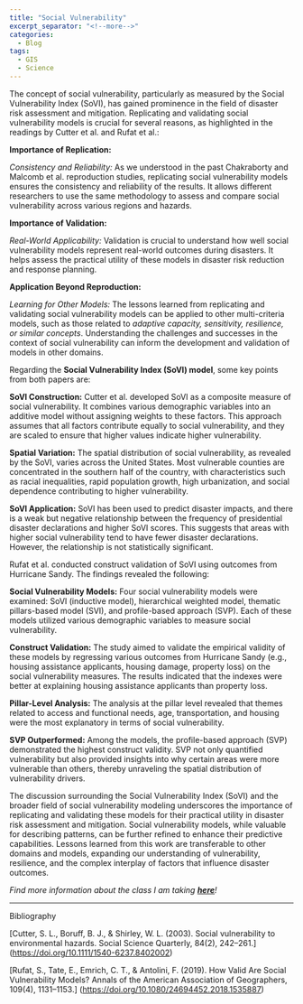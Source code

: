 ```yaml
---
title: "Social Vulnerability"
excerpt_separator: "<!--more-->"
categories:
  - Blog
tags:
  - GIS
  - Science
---
```

The concept of social vulnerability, particularly as measured by the Social Vulnerability Index (SoVI), has gained prominence in the field of disaster risk assessment and mitigation. Replicating and validating social vulnerability models is crucial for several reasons, as highlighted in the readings by Cutter et al. and Rufat et al.:

**Importance of Replication:**

*Consistency and Reliability:* As we understood in the past Chakraborty and Malcomb et al. reproduction studies, replicating social vulnerability models ensures the consistency and reliability of the results. It allows different researchers to use the same methodology to assess and compare social vulnerability across various regions and hazards.

**Importance of Validation:**

*Real-World Applicability:* Validation is crucial to understand how well social vulnerability models represent real-world outcomes during disasters. It helps assess the practical utility of these models in disaster risk reduction and response planning.

**Application Beyond Reproduction:**

*Learning for Other Models:* The lessons learned from replicating and validating social vulnerability models can be applied to other multi-criteria models, such as those related to *adaptive capacity, sensitivity, resilience, or similar concepts*. Understanding the challenges and successes in the context of social vulnerability can inform the development and validation of models in other domains.

Regarding the **Social Vulnerability Index (SoVI) model**, some key points from both papers are:

**SoVI Construction:** Cutter et al. developed SoVI as a composite measure of social vulnerability. It combines various demographic variables into an additive model without assigning weights to these factors. This approach assumes that all factors contribute equally to social vulnerability, and they are scaled to ensure that higher values indicate higher vulnerability.

**Spatial Variation:** The spatial distribution of social vulnerability, as revealed by the SoVI, varies across the United States. Most vulnerable counties are concentrated in the southern half of the country, with characteristics such as racial inequalities, rapid population growth, high urbanization, and social dependence contributing to higher vulnerability.

**SoVI Application:** SoVI has been used to predict disaster impacts, and there is a weak but negative relationship between the frequency of presidential disaster declarations and higher SoVI scores. This suggests that areas with higher social vulnerability tend to have fewer disaster declarations. However, the relationship is not statistically significant.

Rufat et al. conducted construct validation of SoVI using outcomes from Hurricane Sandy. The findings revealed the following:

**Social Vulnerability Models:** Four social vulnerability models were examined: SoVI (inductive model), hierarchical weighted model, thematic pillars-based model (SVI), and profile-based approach (SVP). Each of these models utilized various demographic variables to measure social vulnerability.

**Construct Validation:** The study aimed to validate the empirical validity of these models by regressing various outcomes from Hurricane Sandy (e.g., housing assistance applicants, housing damage, property loss) on the social vulnerability measures. The results indicated that the indexes were better at explaining housing assistance applicants than property loss.

**Pillar-Level Analysis:** The analysis at the pillar level revealed that themes related to access and functional needs, age, transportation, and housing were the most explanatory in terms of social vulnerability.

**SVP Outperformed:** Among the models, the profile-based approach (SVP) demonstrated the highest construct validity. SVP not only quantified vulnerability but also provided insights into why certain areas were more vulnerable than others, thereby unraveling the spatial distribution of vulnerability drivers.

The discussion surrounding the Social Vulnerability Index (SoVI) and the broader field of social vulnerability modeling underscores the importance of replicating and validating these models for their practical utility in disaster risk assessment and mitigation. Social vulnerability models, while valuable for describing patterns, can be further refined to enhance their predictive capabilities. Lessons learned from this work are transferable to other domains and models, expanding our understanding of vulnerability, resilience, and the complex interplay of factors that influence disaster outcomes.

*Find more information about the class I am taking [**here**](https://opengisci.github.io)!*

--------

Bibliography

[Cutter, S. L., Boruff, B. J., & Shirley, W. L. (2003). Social vulnerability to environmental hazards. Social Science Quarterly, 84(2), 242–261.] (https://doi.org/10.1111/1540-6237.8402002)

[Rufat, S., Tate, E., Emrich, C. T., & Antolini, F. (2019). How Valid Are Social Vulnerability Models? Annals of the American Association of Geographers, 109(4), 1131–1153.] (https://doi.org/10.1080/24694452.2018.1535887)
